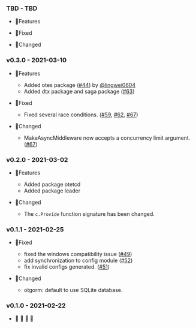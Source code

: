 ### TBD - TBD

- :kiss:Features

- :shit:Fixed

- :pray:Changed


### v0.3.0 - 2021-03-10

- :kiss:Features
    * Added otes package ([#44](https://github.com/DoNewsCode/core/issues/44)) by [@lingwei0604](https://github.com/lingwei0604)
    * Added dtx package and saga package ([#63](https://github.com/DoNewsCode/core/pull/63))

- :shit:Fixed
    * Fixed several race conditions. ([#59](https://github.com/DoNewsCode/core/pull/59), [#62](https://github.com/DoNewsCode/core/pull/62), [#67](https://github.com/DoNewsCode/core/pull/67))

- :pray:Changed
    * MakeAsyncMiddleware now accepts a concurrency limit argument. ([#67](https://github.com/DoNewsCode/core/pull/67))

### v0.2.0 - 2021-03-02

- :kiss:Features
    * Added package otetcd
    * Added package leader

- :pray:Changed
    * The `c.Provide` function signature has been changed.

### v0.1.1 - 2021-02-25

- :shit:Fixed
    * fixed the windows compatibility issue ([#49](https://github.com/DoNewsCode/core/pull/49))
    * add synchronization to config module ([#52](https://github.com/DoNewsCode/core/pull/52))
    * fix invalid configs generated. ([#51](https://github.com/DoNewsCode/core/pull/51))

- :pray:Changed
    * otgorm: default to use SQLite database.

### v0.1.0 - 2021-02-22

- :tada: :partying_face: :beer: :clap:
